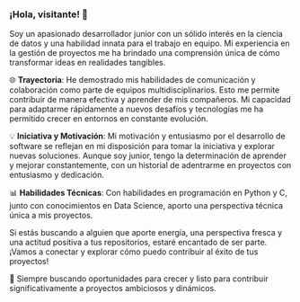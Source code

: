 ### ¡Hola, visitante! 👋

Soy un apasionado desarrollador junior con un sólido interés en la ciencia de datos y una habilidad innata para el trabajo en equipo. Mi experiencia en la gestión de proyectos me ha brindado una comprensión única de cómo transformar ideas en realidades tangibles.

🌐 **Trayectoria**: He demostrado mis habilidades de comunicación y colaboración como parte de equipos multidisciplinarios. Esto me permite contribuir de manera efectiva y aprender de mis compañeros. Mi capacidad para adaptarme rápidamente a nuevos desafíos y tecnologías me ha permitido crecer en entornos en constante evolución.

💡 **Iniciativa y Motivación**: Mi motivación y entusiasmo por el desarrollo de software se reflejan en mi disposición para tomar la iniciativa y explorar nuevas soluciones. Aunque soy junior, tengo la determinación de aprender y mejorar constantemente, con un historial de adentrarme en proyectos con entusiasmo y dedicación.

📊 **Habilidades Técnicas**: Con habilidades en programación en Python y C, junto con conocimientos en Data Science, aporto una perspectiva técnica única a mis proyectos.

Si estás buscando a alguien que aporte energía, una perspectiva fresca y una actitud positiva a tus repositorios, estaré encantado de ser parte. ¡Vamos a conectar y explorar cómo puedo contribuir al éxito de tus proyectos!

🚀 Siempre buscando oportunidades para crecer y listo para contribuir significativamente a proyectos ambiciosos y dinámicos.
